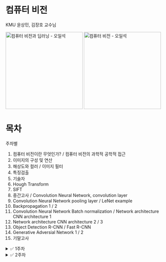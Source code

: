# 컴퓨터 비전

KMU 윤상민, 김장호 교수님

<img src="https://contents.kyobobook.co.kr/sih/fit-in/458x0/pdt/9791156645481.jpg" alt="컴퓨터 비전과 딥러닝 - 오일석" width="250"/> <img src="https://contents.kyobobook.co.kr/sih/fit-in/458x0/pdt/9791156641216.jpg" alt="컴퓨터 비전 - 오일석" width="250"/>



# 목차

주차별

1. 컴퓨터 비전이란 무엇인가? / 컴퓨터 비전의 과학적 공학적 접근
2. 이미지의 구성 및 연산
3. 해상도와 컬러 / 이미지 필터
4. 특징검출
5. 기술자
6. Hough Transform
7. SIFT
8. 중간고사 / Convolution Neural Network, convolution layer
9. Convolution Neural Network pooling layer / LeNet example
10. Backpropagation 1 / 2
11. Convolution Neural Network Batch normalization / Network architecture CNN architecture 1
12. Network architecture CNN architecture 2 / 3
13. Object Detection R-CNN / Fast R-CNN
14. Generative Adversial Network 1 / 2
15. 기말고사


<details>
<summary>✅ 1주차</summary>

이 곳에 숨겨진 내용을 넣어주세요.

</details>

<details>
<summary>✅ 2주차
</summary>

[🔗](https://github.com/hhzzzk/studyLog/blob/main/ComputerVision/CV_2w_2_Histogram.md)
## 1


## 2
2.2 히스토그램
2.2.1 히스토그램 계산
2.2.2 히스토그램 용도
2.2.3 히스토그램 역투영과 얼굴 검출

2.3 이진영상
2.3.1 이진화와 오츄 알고리즘
2.3.2 연결요소

</details>

